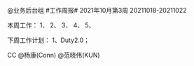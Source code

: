 @业务后台组 #工作周报#
2021年10月第3周 20211018-20211022

本周工作：
1、
2、
3、
4、
5、

下周工作计划：
1、Duty2.0；

CC @杨康(Conn) @范晓伟(KUN) 
